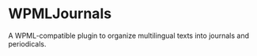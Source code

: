 # WPMLJournals
A WPML-compatible plugin to organize multilingual texts into journals and periodicals.
